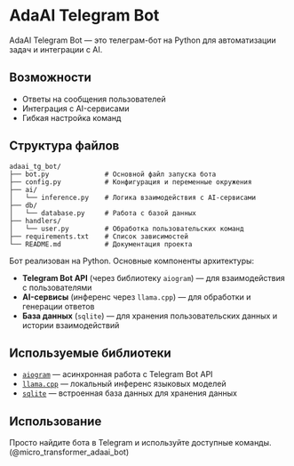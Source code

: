 # AdaAI Telegram Bot

AdaAI Telegram Bot — это телеграм-бот на Python для автоматизации задач и интеграции с AI.

## Возможности

- Ответы на сообщения пользователей
- Интеграция с AI-сервисами
- Гибкая настройка команд

## Структура файлов

```
adaai_tg_bot/
├── bot.py              # Основной файл запуска бота
├── config.py           # Конфигурация и переменные окружения
├── ai/
│   └── inference.py    # Логика взаимодействия с AI-сервисами
├── db/
│   └── database.py     # Работа с базой данных
├── handlers/
│   └── user.py         # Обработка пользовательских команд
├── requirements.txt    # Список зависимостей
└── README.md           # Документация проекта
```

Бот реализован на Python. Основные компоненты архитектуры:
- **Telegram Bot API** (через библиотеку `aiogram`) — для взаимодействия с пользователями
- **AI-сервисы** (инференс через `llama.cpp`) — для обработки и генерации ответов
- **База данных** (`sqlite`) — для хранения пользовательских данных и истории взаимодействий

## Используемые библиотеки

- [`aiogram`](https://docs.aiogram.dev/) — асинхронная работа с Telegram Bot API
- [`llama.cpp`](https://github.com/ggerganov/llama.cpp) — локальный инференс языковых моделей
- [`sqlite`](https://www.sqlite.org/index.html) — встроенная база данных для хранения данных

## Использование

Просто найдите бота в Telegram и используйте доступные команды. (@micro_transformer_adaai_bot)

